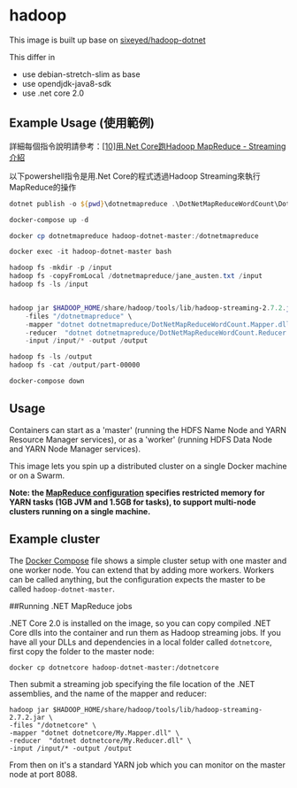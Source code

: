 # hadoop

This image is built up base on [sixeyed/hadoop-dotnet](https://hub.docker.com/r/sixeyed/hadoop-dotnet/)

This differ in 
- use debian-stretch-slim as base
- use opendjdk-java8-sdk
- use .net core 2.0

## Example Usage (使用範例)

詳細每個指令說明請參考：[[10]用.Net Core跑Hadoop MapReduce - Streaming介紹](https://github.com/alantsai/blog-data-science-series/tree/master/src/chapter-10-dotnet-mapreduce#10%E7%94%A8net-core%E8%B7%91hadoop-mapreduce---streaming%E4%BB%8B%E7%B4%B9)

以下powershell指令是用.Net Core的程式透過Hadoop Streaming來執行MapReduce的操作

```powershell
dotnet publish -o ${pwd}\dotnetmapreduce .\DotNetMapReduceWordCount\DotNetMapReduceWordCount.sln

docker-compose up -d

docker cp dotnetmapreduce hadoop-dotnet-master:/dotnetmapreduce

docker exec -it hadoop-dotnet-master bash

hadoop fs -mkdir -p /input
hadoop fs -copyFromLocal /dotnetmapreduce/jane_austen.txt /input
hadoop fs -ls /input


hadoop jar $HADOOP_HOME/share/hadoop/tools/lib/hadoop-streaming-2.7.2.jar \
	-files "/dotnetmapreduce" \
	-mapper "dotnet dotnetmapreduce/DotNetMapReduceWordCount.Mapper.dll" \
	-reducer  "dotnet dotnetmapreduce/DotNetMapReduceWordCount.Reducer.dll" \
	-input /input/* -output /output

hadoop fs -ls /output
hadoop fs -cat /output/part-00000

docker-compose down
```

## Usage

Containers can start as a 'master' (running the HDFS Name Node and YARN Resource Manager services), or as a 'worker' (running HDFS Data Node and YARN Node Manager services).

This image lets you spin up a distributed cluster on a single Docker machine or on a Swarm.

**Note: the [MapReduce configuration](conf/mapred-site.xml) specifies restricted memory for YARN tasks (1GB JVM and 1.5GB for tasks), to support multi-node clusters running on a single machine.**

## Example cluster

The [Docker Compose](docker-compose.yml) file shows a simple cluster setup with one master and one worker node. You can extend that by adding more workers. Workers can be called anything, but the configuration expects the master to be called `hadoop-dotnet-master`.

##Running .NET MapReduce jobs

.NET Core 2.0 is installed on the image, so you can copy compiled .NET Core dlls into the container and run them as Hadoop streaming jobs. If you have all your DLLs and dependencies in a local folder called `dotnetcore`, first copy the folder to the master node:

```
docker cp dotnetcore hadoop-dotnet-master:/dotnetcore
```

Then submit a streaming job specifying the file location of the .NET assemblies, and the name of the mapper and reducer:

```
hadoop jar $HADOOP_HOME/share/hadoop/tools/lib/hadoop-streaming-2.7.2.jar \
-files "/dotnetcore" \
-mapper "dotnet dotnetcore/My.Mapper.dll" \
-reducer  "dotnet dotnetcore/My.Reducer.dll" \
-input /input/* -output /output
```

From then on it's a standard YARN job which you can monitor on the master node at port 8088.
